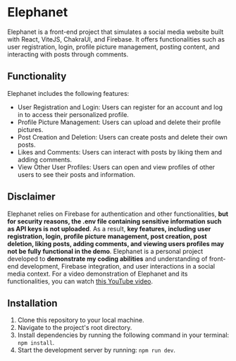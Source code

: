 # Elephanet

Elephanet is a front-end project that simulates a social media website built with React, ViteJS, ChakraUI, and Firebase. It offers functionalities such as user registration, login, profile picture management, posting content, and interacting with posts through comments.

## Functionality

Elephanet includes the following features:

- User Registration and Login: Users can register for an account and log in to access their personalized profile.
- Profile Picture Management: Users can upload and delete their profile pictures.
- Post Creation and Deletion: Users can create posts and delete their own posts.
- Likes and Comments: Users can interact with posts by liking them and adding comments.
- View Other User Profiles: Users can open and view profiles of other users to see their posts and information.

## Disclaimer

Elephanet relies on Firebase for authentication and other functionalities, **but for security reasons, the .env file containing sensitive information such as API keys is not uploaded**. As a result, **key features, including user registration, login, profile picture management, post creation, post deletion, liking posts, adding comments, and viewing users profiles may not be fully functional in the demo**. Elephanet is a personal project developed to **demonstrate my coding abilities** and understanding of front-end development, Firebase integration, and user interactions in a social media context. For a video demonstration of Elephanet and its functionalities, you can watch [this YouTube video](https://youtu.be/liGFxByd33A).

## Installation

1. Clone this repository to your local machine.
2. Navigate to the project's root directory.
3. Install dependencies by running the following command in your terminal: `npm install`.
4. Start the development server by running: `npm run dev`.
